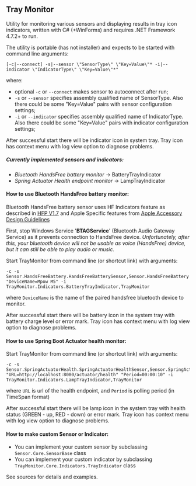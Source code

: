 ## Tray Monitor

Utility for monitoring various sensors and displaying results in tray icon indicators, written with C# (+WinForms) and requires .NET Framework 4.7.2+ to run.

The utility is portable (has not installer) and expects to be started with command line arguments:

    [-c|--connect] -s|--sensor \"SensorType\" \"Key=Value\"* -i|--indicator \"IndicatorType\" \"Key=Value\"*"

where:
* optional `-c` or `--connect` makes sensor to autoconnect after run;
* `-s` or `--sensor` specifies assembly qualified name of SensorType. Also there could be some "Key=Value" pairs with sensor configuration settings;
* `-i` or `--indicator` specifies assembly qualified name of IndicatorType. Also there could be some "Key=Value" pairs with indicator configuration settings;

After successful start there will be indicator icon in system tray. 
Tray icon has context menu with log view option to diagnose problems.

##### Currently implemented sensors and indicators:
* _Bluetooth HandsFree battery monitor_ -> BatteryTrayIndicator
* _Spring Actuator Health endpoint monitor_ -> LampTrayIndicator

#### How to use Bluetooth HandsFree battery monitor:
Bluetooth HandsFree battery sensor uses HF Indicators feature as described in [HFP V1.7](https://www.bluetooth.org/docman/handlers/downloaddoc.ashx?doc_id=292287) and Apple Specific features from [Apple Accessory Design Guidelines](https://developer.apple.com/accessories/Accessory-Design-Guidelines.pdf)   

First, stop Windows Service '**BTAGService**' (Bluetooth Audio Gateway Service) as it prevents connection to HandsFree device.
_Unfortunately, after this, your bluetooth device will not be usable as voice (HandsFree) device, but it can still be able to play audio or music._  

Start TrayMonitor from command line (or shortcut link) with arguments: 

    -c -s Sensor.HandsFreeBattery.HandsFreeBatterySensor,Sensor.HandsFreeBattery "DeviceName=Mpow M5" -i TrayMonitor.Indicators.BatteryTrayIndicator,TrayMonitor
    
where `DeviceName` is the name of the paired handsfree bluetooth device to monitor.

After successful start there will be battery icon in the system tray with battery charge level or error mark. Tray icon has context menu with log view option to diagnose problems.

#### How to use Spring Boot Actuator health monitor:
Start TrayMonitor from command line (or shortcut link) with arguments: 

    -c -s Sensor.SpringActuatorHealth.SpringActuatorHealthSensor,Sensor.SpringActuatorHealth "URL=http://localhost:8080/actuator/health" "Period=00:00:10" -i TrayMonitor.Indicators.LampTrayIndicator,TrayMonitor
    
where `URL` is url of the health endpoint, and `Period` is polling period (in TimeSpan format) 

After successful start there will be lamp icon in the system tray with health status (GREEN - up, RED - down) or error mark. Tray icon has context menu with log view option to diagnose problems.

#### How to make custom Sensor or Indicator:
* You can implement your custom sensor by subclassing `Sensor.Core.SensorBase` class
* You can implement your custom indicator by subclassing `TrayMonitor.Core.Indicators.TrayIndicator` class

See sources for details and examples.
